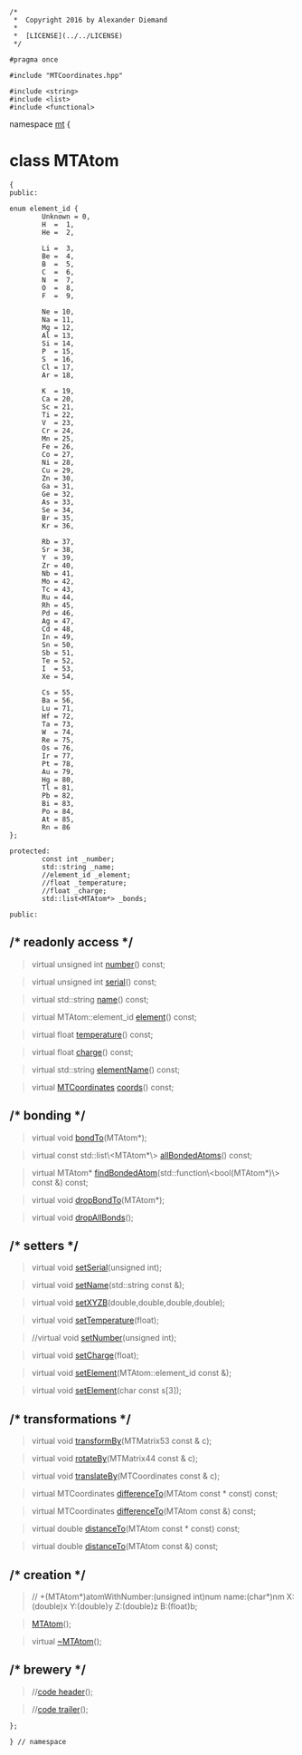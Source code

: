 ~~~ { .cpp }
/*
 *  Copyright 2016 by Alexander Diemand
 *
 *  [LICENSE](../../LICENSE)
 */

#pragma once

#include "MTCoordinates.hpp"

#include <string>
#include <list>
#include <functional>
~~~

namespace [mt](namespace_mt.list) {

# class MTAtom 

~~~ { .cpp }
{
public:

enum element_id { 
        Unknown = 0,
        H  =  1,
        He =  2,

        Li =  3,
        Be =  4,
        B  =  5,
        C  =  6,
        N  =  7,
        O  =  8,
        F  =  9,

        Ne = 10,
        Na = 11,
        Mg = 12,
        Al = 13,
        Si = 14,
        P  = 15,
        S  = 16,
        Cl = 17,
        Ar = 18,

        K  = 19,
        Ca = 20,
        Sc = 21,
        Ti = 22,
        V  = 23,
        Cr = 24,
        Mn = 25,
        Fe = 26,
        Co = 27,
        Ni = 28,
        Cu = 29,
        Zn = 30,
        Ga = 31,
        Ge = 32,
        As = 33,
        Se = 34,
        Br = 35,
        Kr = 36,

        Rb = 37,
        Sr = 38,
        Y  = 39,
        Zr = 40,
        Nb = 41,
        Mo = 42,
        Tc = 43,
        Ru = 44,
        Rh = 45,
        Pd = 46,
        Ag = 47,
        Cd = 48,
        In = 49,
        Sn = 50,
        Sb = 51,
        Te = 52,
        I  = 53,
        Xe = 54,

        Cs = 55,
        Ba = 56,
        Lu = 71,
        Hf = 72,
        Ta = 73,
        W  = 74,
        Re = 75,
        Os = 76,
        Ir = 77,
        Pt = 78,
        Au = 79,
        Hg = 80,
        Tl = 81,
        Pb = 82,
        Bi = 83,
        Po = 84,
        At = 85,
        Rn = 86
};

protected:
        const int _number;
        std::string _name;
        //element_id _element;
        //float _temperature;
        //float _charge;
        std::list<MTAtom*> _bonds;

public:
~~~

## /* readonly access */

>virtual unsigned int [number](MTAtom_getters.cpp.md)() const;

>virtual unsigned int [serial](MTAtom_getters.cpp.md)() const;

>virtual std::string [name](MTAtom_getters.cpp.md)() const;

>virtual MTAtom::element_id [element](MTAtom_getters.cpp.md)() const;

>virtual float [temperature](MTAtom_getters.cpp.md)() const;

>virtual float [charge](MTAtom_getters.cpp.md)() const;

>virtual std::string [elementName](MTAtom_getters.cpp.md)() const;

>virtual [MTCoordinates](MTCoordinates.hpp.md) [coords](MTAtom_getters.cpp.md)() const;

## /* bonding */

>virtual void [bondTo](MTAtom_bonds.cpp.md)(MTAtom*);

>virtual const std::list\\<MTAtom*\\> [allBondedAtoms](MTAtom_bonds.cpp.md)() const;

>virtual MTAtom* [findBondedAtom](MTAtom_bonds.cpp.md)(std::function\\<bool(MTAtom*)\\> const &) const;

>virtual void [dropBondTo](MTAtom_bonds.cpp.md)(MTAtom*);

>virtual void [dropAllBonds](MTAtom_bonds.cpp.md)();

## /* setters */

>virtual void [setSerial](MTAtom_setters.cpp.md)(unsigned int);

>virtual void [setName](MTAtom_setters.cpp.md)(std::string const &);

>virtual void [setXYZB](MTAtom_setters.cpp.md)(double,double,double,double);

>virtual void [setTemperature](MTAtom_setters.cpp.md)(float);

>//virtual void [setNumber](MTAtom_setters.cpp.md)(unsigned int);

>virtual void [setCharge](MTAtom_setters.cpp.md)(float);

>virtual void [setElement](MTAtom_setters.cpp.md)(MTAtom::element_id const &);

>virtual void [setElement](MTAtom_setters.cpp.md)(char const s[3]);

## /* transformations */

>virtual void [transformBy](MTAtom_trafo.cpp.md)(MTMatrix53 const & c);

>virtual void [rotateBy](MTAtom_trafo.cpp.md)(MTMatrix44 const & c);

>virtual void [translateBy](MTAtom_trafo.cpp.md)(MTCoordinates const & c);

>virtual MTCoordinates [differenceTo](MTAtom_trafo.cpp.md)(MTAtom const * const) const;

>virtual MTCoordinates [differenceTo](MTAtom_trafo.cpp.md)(MTAtom const &) const;

>virtual double [distanceTo](MTAtom_trafo.cpp.md)(MTAtom const * const) const;

>virtual double [distanceTo](MTAtom_trafo.cpp.md)(MTAtom const &) const;

## /* creation */

>// +(MTAtom*)atomWithNumber:(unsigned int)num name:(char*)nm X:(double)x Y:(double)y Z:(double)z B:(float)b;

>[MTAtom](MTAtom_ctor.cpp.md)();

>virtual [~MTAtom](MTAtom_dtor.cpp.md)();

## /* brewery */

>//[code header](MTAtom_-alpha-.md)();

>//[code trailer](MTAtom_-omega-.md)();


~~~ { .cpp }
};

} // namespace
~~~
